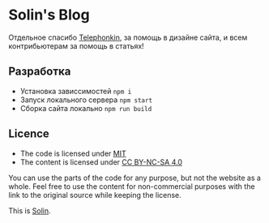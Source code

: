 # Solin's Blog

Отдельное спасибо [Telephonkin](https://vk.com/nik_the_vaga/), за помощь в дизайне сайта, и всем контрибьютерам за помощь в статьях!


## Разработка 

- Установка зависсимостей `npm i`
- Запуск локального сервера `npm start`
- Сборка сайта локально `npm run build`

## Licence

- The code is licensed under [MIT](MIT.md)
- The content is licensed under [CC BY-NC-SA 4.0](CC.md)

You can use the parts of the code for any purpose, but not the website as a whole. Feel free to use the content for non-commercial purposes with the link to the original source while keeping the license.

This is [Solin](https://solin.cc).